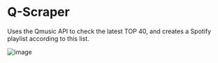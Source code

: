# Q-Scraper
Uses the Qmusic API to check the latest TOP 40, and creates a Spotify playlist according to this list.

![image](https://user-images.githubusercontent.com/67122790/165947962-6448503c-8c4e-4e67-aad9-2682482495b9.png)

